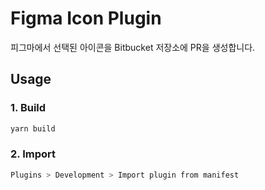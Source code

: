 # Figma Icon Plugin
피그마에서 선택된 아이콘을 Bitbucket 저장소에 PR을 생성합니다.

## Usage
### 1. Build
``` bash
yarn build
```
### 2. Import
``` bash
Plugins > Development > Import plugin from manifest 
```
